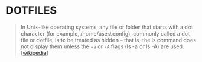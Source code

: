 # DOTFILES

> In Unix-like operating systems, any file or folder that starts with a dot character (for example, /home/user/.config), commonly called a dot file or dotfile, is to be treated as hidden – that is, the ls command does not display them unless the `-a` or `-A` flags (ls -a or ls -A) are used. [[wikipedia](https://en.wikipedia.org/wiki/Hidden_file_and_hidden_directory)]

